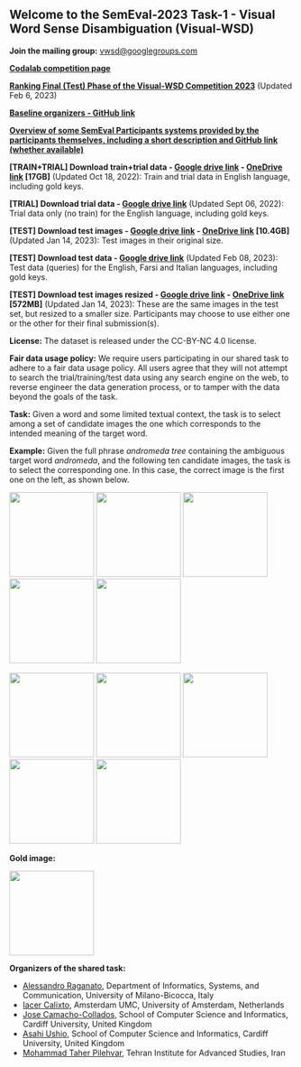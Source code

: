 ## Welcome to the SemEval-2023 Task-1 - Visual Word Sense Disambiguation (Visual-WSD)

**Join the mailing group:** [vwsd@googlegroups.com](https://groups.google.com/g/vwsd)

**[Codalab competition page](https://codalab.lisn.upsaclay.fr/competitions/8190)** 

**[Ranking Final (Test) Phase of the Visual-WSD Competition 2023](https://docs.google.com/spreadsheets/d/1JJ2wezNN56bPOKge3fJ5Icvh5cB7GD9HojR7S1ly934/edit?usp=sharing)** (Updated Feb 6, 2023)

**[Baseline organizers - GitHub link](https://github.com/asahi417/visual-wsd-baseline)**

**[Overview of some SemEval Participants systems provided by the participants themselves, including a short description and GitHub link (whether available)](https://docs.google.com/spreadsheets/d/12Ak0CGM4YacpeV2J77UVQKSIrDRuIKoKWeCXddvBuSc/edit?usp=sharing)**

**[TRAIN+TRIAL] Download train+trial data - [Google drive link](https://drive.google.com/file/d/1byX4wpe1UjyCVyYrT04sW17NnycKAK7N/view?usp=sharing) - [OneDrive link](https://cf-my.sharepoint.com/:u:/g/personal/camachocolladosj_cardiff_ac_uk/ERFsG4by92ZPuW1dQQGuLfcBzHifN-NX1tCL6s6g-9-RMw?e=gU1BMX) [17GB]** (Updated Oct 18, 2022): Train and trial data in English language, including gold keys.

**[TRIAL] Download trial data - [Google drive link](https://drive.google.com/file/d/1LbVRPq3NdEscawk6-Vn5hH41s3rs68gE/view?usp=sharing)** (Updated Sept 06, 2022): Trial data only (no train) for the English language, including gold keys.

**[TEST] Download test images - [Google drive link](https://drive.google.com/file/d/1rK7EskkEXzD59j5On-8orO5mIinQGUMW/view?usp=share_link) - [OneDrive link](https://cf-my.sharepoint.com/:u:/g/personal/camachocolladosj_cardiff_ac_uk/ETXzWJCEdKJDtFluRbYGUGYBzfdnaeOuSwL5hiqCW-k38Q?e=KM46M6) [10.4GB]** (Updated Jan 14, 2023): Test images in their original size.

**[TEST] Download test data - [Google drive link](https://drive.google.com/file/d/10vDZsY0EhzvFFR8IF-3P_2ApOF0GIMML/view?usp=share_link)** (Updated Feb 08, 2023): Test data (queries) for the English, Farsi and Italian languages, including gold keys.

**[TEST] Download test images resized - [Google drive link](https://drive.google.com/file/d/15ed8TXY9Pzk68_SCooFm7AfkeFtCd16Q/view?usp=share_link) - [OneDrive link](https://cf-my.sharepoint.com/:u:/g/personal/camachocolladosj_cardiff_ac_uk/EY0IqJykeKZOiXNX7jJ3QToBAq8PUpjtQ9DtUI0_-P3HuA?e=fGf9U9) [572MB]** (Updated Jan 14, 2023): These are the same images in the test set, but resized to a smaller size. Participants may choose to use either one or the other for their final submission(s).



**License:** The dataset is released under the CC-BY-NC 4.0 license.

**Fair data usage policy:** We require users participating in our shared task to adhere to a fair data usage policy. All users agree that they will not attempt to search the trial/training/test data using any search engine on the web, to reverse engineer the data generation process, or to tamper with the data beyond the goals of the task.


**Task:** Given a word and some limited textual context, the task is to select among a set of candidate images the one which corresponds to the intended meaning of the target word.

**Example:** Given the full phrase *andromeda tree* containing the ambiguous target word *andromeda*, and the following ten candidate images, the task is to select the corresponding one. In this case, the correct image is the first one on the left, as shown below.   

<p float="left">
  <img src="/vwsd/docs/assets/image.172.jpg" width="150" />
  <img src="/vwsd/docs/assets/image.173.jpg" width="150" /> 
  <img src="/vwsd/docs/assets/image.174.jpg" width="150" />
  <img src="/vwsd/docs/assets/image.175.jpg" width="150" />
  <img src="/vwsd/docs/assets/image.176.jpg" width="150" />
</p>

<p float="left">
  <img src="/vwsd/docs/assets/image.177.jpg" width="150" />
  <img src="/vwsd/docs/assets/image.178.jpg" width="150" /> 
  <img src="/vwsd/docs/assets/image.179.jpg" width="150" />
  <img src="/vwsd/docs/assets/image.180.jpg" width="150" />
  <img src="/vwsd/docs/assets/image.181.jpg" width="150" />
</p>

**Gold image:**

<p float="left">
  <img src="/vwsd/docs/assets/image.172.jpg" width="150" />
</p>

**Organizers of the shared task:**

- [Alessandro Raganato](https://raganato.github.io/), 
Department of Informatics, Systems, and Communication, University of Milano-Bicocca, Italy
- [Iacer Calixto](https://iacercalixto.github.io/), 
Amsterdam UMC, University of Amsterdam, Netherlands
- [Jose Camacho-Collados](https://josecamachocollados.com/), 
School of Computer Science and Informatics, Cardiff University, United Kingdom
- [Asahi Ushio](https://asahiushio.com/), 
School of Computer Science and Informatics, Cardiff University, United Kingdom
- [Mohammad Taher Pilehvar](https://pilehvar.github.io/), 
Tehran Institute for Advanced Studies, Iran

